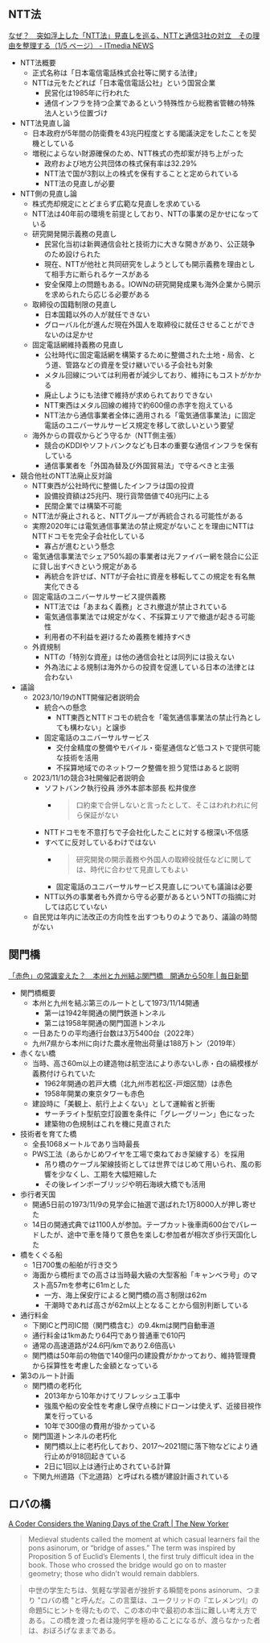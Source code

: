 ## NTT法

[なぜ？　突如浮上した「NTT法」見直しを巡る、NTTと通信3社の対立　その理由を整理する（1/5 ページ） - ITmedia NEWS](https://www.itmedia.co.jp/news/articles/2311/13/news150.html)

- NTT法概要
  - 正式名称は「日本電信電話株式会社等に関する法律」
  - NTTは元をたどれば「日本電信電話公社」という国営企業
    - 民営化は1985年に行われた
    - 通信インフラを持つ企業であるという特殊性から総務省管轄の特殊法人という位置づけ
- NTT法見直し論
  - 日本政府が5年間の防衛費を43兆円程度とする閣議決定をしたことを契機としている
  - 増税によらない財源確保のため、NTT株式の売却案が持ち上がった
    - 政府および地方公共団体の株式保有率は32.29%
    - NTT法で国が3割以上の株式を保有することと定められている
    - NTT法の見直しが必要
- NTT側の見直し論
  - 株式売却規定にとどまらず広範な見直しを求めている
  - NTT法は40年前の環境を前提としており、NTTの事業の足かせになっている
  - 研究開発開示義務の見直し
    - 民営化当初は新興通信会社と技術力に大きな開きがあり、公正競争のため設けられた
    - 現在、NTTが他社と共同研究をしようとしても開示義務を理由として相手方に断られるケースがある
    - 安全保障上の問題もある。IOWNの研究開発成果も海外企業から開示を求められたら応じる必要がある
  - 取締役の国籍制限の見直し
    - 日本国籍以外の人が就任できない
    - グローバル化が進んだ現在外国人を取締役に就任させることができないのは足かせ
  - 固定電話網維持義務の見直し
    - 公社時代に固定電話網を構築するために整備された土地・局舎、とう道、管路などの資産を受け継いでいる子会社も対象
    - メタル回線については利用者が減少しており、維持にもコストがかかる
    - 廃止しようにも法律で維持が求められておりできない
    - NTT東西はメタル回線の維持で約600億の赤字を抱えている
    - NTT法から通信事業者全体に適用される「電気通信事業法」に固定電話のユニバーサルサービス規定を移して欲しいという要望
  - 海外からの買収からどう守るか（NTT側主張）
    - 競合のKDDIやソフトバンクなども日本の重要な通信インフラを保有している
    - 通信事業者を「外国為替及び外国貿易法」で守るべきと主張
- 競合他社のNTT法廃止反対論
  - NTT東西が公社時代に整備したインフラは国の投資
    - 設備投資額は25兆円、現行貨幣価値で40兆円に上る
    - 民間企業では構築不可能
  - NTT法が廃止されると、NTTグループが再統合される可能性がある
  - 実際2020年には電気通信事業法の禁止規定がないことを理由にNTTはNTTドコモを完全子会社化している
    - 寡占が進むという懸念
  - 電気通信事業法でシェア50%超の事業者は光ファイバー網を競合に公正に貸し出すべきという規定がある
    - 再統合を許せば、NTTが子会社に資産を移転してこの規定を有名無実化できる
  - 固定電話のユニバーサルサービス提供義務
    - NTT法では「あまねく義務」とされ撤退が禁止されている
    - 電気通信事業法では規定がなく、不採算エリアで撤退が起きる可能性
    - 利用者の不利益を避けるため義務を維持すべき
  - 外資規制
    - NTTの「特別な資産」は他の通信会社とは同列には扱えない
    - 外為法による規制は海外からの投資を促進している日本の法律とは合わない
- 議論
  - 2023/10/19のNTT開催記者説明会
    - 統合への懸念
      - NTT東西とNTTドコモの統合を「電気通信事業法の禁止行為としても構わない」と譲歩
    - 固定電話のユニバーサルサービス
      - 交付金精度の整備やモバイル・衛星通信など低コストで提供可能な技術を活用
      - 不採算地域でのネットワーク整備を担う覚悟はあると説明
  - 2023/11/1の競合3社開催記者説明会
    - ソフトバンク執行役員 渉外本部本部長 松井俊彦
      - > 口約束で合併しないと言ったとして、そこはわれわれに何ら保証がない
    - NTTドコモを不意打ちで子会社化したことに対する根深い不信感
    - すべてに反対しているわけではない
      - > 研究開発の開示義務や外国人の取締役就任などに関しては、時代に合わせて見直してもよい
      - 固定電話のユニバーサルサービス見直しについても議論は必要
    - NTT以外の事業者も外資から守る必要があるというNTTの指摘に対しては応じていない
  - 自民党は年内に法改正の方向性を出すつもりのようであり、議論の時間がない

## 関門橋

[「赤色」の常識変えた？　本州と九州結ぶ関門橋　開通から50年 | 毎日新聞](https://mainichi.jp/articles/20231113/k00/00m/040/117000c)

- 関門橋概要
  - 本州と九州を結ぶ第三のルートとして1973/11/14開通
    - 第一は1942年開通の関門鉄道トンネル
    - 第ニは1958年開通の関門国道トンネル
  - 一日あたりの平均通行台数は3万5400台（2022年）
  - 九州7県から本州に向けた農水産物出荷量は188万トン（2019年）
- 赤くない橋
  - 当時、高さ60m以上の建造物は航空法により赤ないし赤・白の縞模様が義務付けられていた
    - 1962年開通の若戸大橋（北九州市若松区-戸畑区間）は赤色
    - 1958年開業の東京タワーも赤色
  - 建設時に「美観上、航行上よくない」として運輸省と折衝
    - サーチライト型航空灯設置を条件に「グレーグリーン」色になった
    - 建築物の色規制はこれを機に見直された
- 技術者を育てた橋
  - 全長1068メートルであり当時最長
  - PWS工法（あらかじめワイヤを工場で束ねておき架線する）を採用
    - 吊り橋のケーブル架線技術としては世界ではじめて用いられ、風の影響を少なくし、工期を大幅短縮した
    - その後レインボーブリッジや明石海峡大橋でも活用
- 歩行者天国
  - 開通5日前の1973/11/9の見学会に抽選で選ばれた1万8000人が押し寄せた
  - 14日の開通式典では1100人が参加。テープカット後車両600台でパレードしたが、途中で車を降りて景色を楽しむ参加者が相次ぎ歩行天国化した
- 橋をくぐる船
  - 1日700隻の船舶が行き交う
  - 海面から橋桁までの高さは当時最大級の大型客船「キャンベラ号」のマスト高57mを参考に61mとした
    - 一方、海上保安庁によると関門橋の高さ制限は62m
    - 干潮時であれば高さが62m以上となることから個別判断している
- 通行料金
  - 下関ICと門司IC間（関門橋含む）の9.4kmは関門自動車道
  - 通行料金は1kmあたり64円であり普通車で610円
  - 通常の高速道路が24.6円/kmであり2.6倍高い
  - 関門橋は50年前の物価で140億円の建設費がかかっており、維持管理費から採算性を考慮した金額となっている
- 第3のルート計画
  - 関門橋の老朽化
    - 2013年から10年かけてリフレッシュ工事中
    - 強風や船の安全性を考慮し保守点検にドローンは使えず、近接目視作業を行っている
    - 10年で300億の費用が掛かっている
  - 関門国道トンネルの老朽化
    - 関門橋以上に老朽化しており、2017～2021間に落下物などにより通行止めが918回起きている
    - 2日に1回以上は通行止めされている計算
  - 下関九州道路（下北道路）と呼ばれる橋が建設計画されている

## ロバの橋

[A Coder Considers the Waning Days of the Craft | The New Yorker](https://www.newyorker.com/magazine/2023/11/20/a-coder-considers-the-waning-days-of-the-craft)

> Medieval students called the moment at which casual learners fail the pons asinorum, or “bridge of asses.” The term was inspired by Proposition 5 of Euclid’s Elements I, the first truly difficult idea in the book. Those who crossed the bridge would go on to master geometry; those who didn’t would remain dabblers.

> 中世の学生たちは、気軽な学習者が挫折する瞬間をpons asinorum、つまり "ロバの橋 "と呼んだ。この言葉は、ユークリッドの『エレメンツI』の命題5にヒントを得たもので、この本の中で最初の本当に難しい考え方である。この橋を渡った者は幾何学を極めることになるが、渡らなかった者は、おぼろげなままである。
